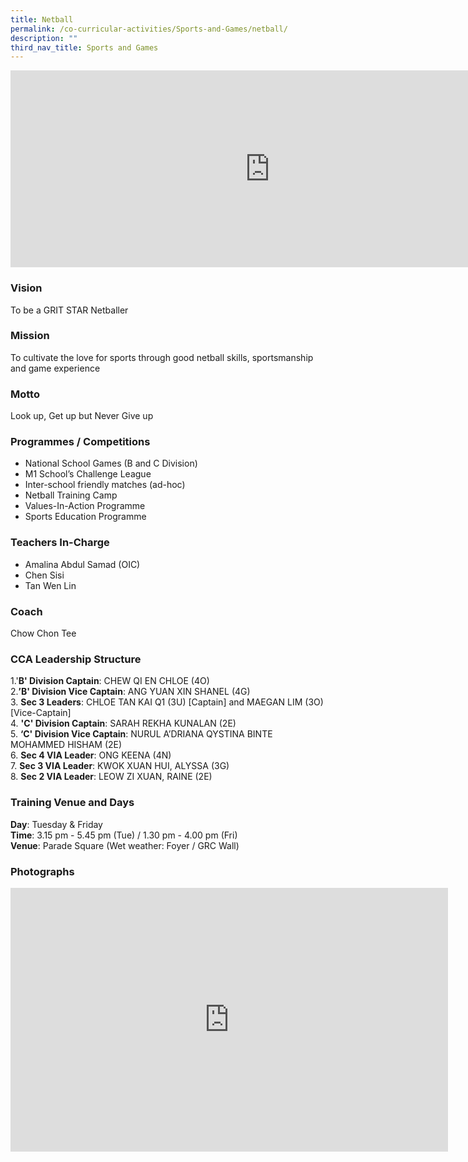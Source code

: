 ```yaml
---
title: Netball
permalink: /co-curricular-activities/Sports-and-Games/netball/
description: ""
third_nav_title: Sports and Games
---
```

<center><iframe allowfullscreen="" allow="accelerometer; autoplay; clipboard-write; encrypted-media; gyroscope; picture-in-picture" frameborder="0" title="2022 Netball Open House" src="https://www.youtube.com/embed/fAFZYFNQFQw" height="315" width="830"></iframe></center>



### Vision
To be a GRIT STAR Netballer

### Mission
To cultivate the love for sports through good netball skills, sportsmanship and game experience

### Motto
Look up, Get up but Never Give up

### Programmes / Competitions

*   National School Games (B and C Division)
*   M1 School’s Challenge League
*   Inter-school friendly matches (ad-hoc)
*   Netball Training Camp
*   Values-In-Action Programme
*   Sports Education Programme&nbsp;


### Teachers In-Charge
*   Amalina Abdul Samad (OIC)
*   Chen Sisi
*   Tan Wen Lin

### Coach

Chow Chon Tee

### CCA Leadership Structure

1.'**B' Division Captain**: CHEW QI EN CHLOE (4O)  
2.**’B' Division Vice Captain**: ANG YUAN XIN SHANEL (4G)  
3. **Sec 3 Leaders**: CHLOE TAN KAI Q1 (3U) [Captain] and MAEGAN LIM (3O) [Vice-Captain]  
4. **'C' Division Captain**: SARAH REKHA KUNALAN (2E)  
5. **‘C' Division Vice Captain**: NURUL A’DRIANA QYSTINA BINTE MOHAMMED HISHAM (2E)  
6. **Sec 4 VIA Leader**: ONG KEENA (4N)  
7. **Sec 3 VIA Leader**: KWOK XUAN HUI, ALYSSA (3G)  
8. **Sec 2 VIA Leader**: LEOW ZI XUAN, RAINE (2E)


### Training Venue and Days
**Day**: Tuesday &amp; Friday  
**Time**: 3.15 pm - 5.45 pm (Tue) / 1.30 pm - 4.00 pm (Fri)  
**Venue**: Parade Square (Wet weather: Foyer / GRC Wall)

### Photographs


<center><iframe allowfullscreen="true" height="422" width="700" frameborder="0" src="https://docs.google.com/presentation/d/e/2PACX-1vQU7WWw4Rp9mtpkDyjZB4cxVoVeHsU1oFDD6g7k3MKm93x4wqL7wxg0vunkyLziZFTmDsjHu6hJbLP7/embed?start=false&amp;loop=false&amp;delayms=3000"></iframe></center>